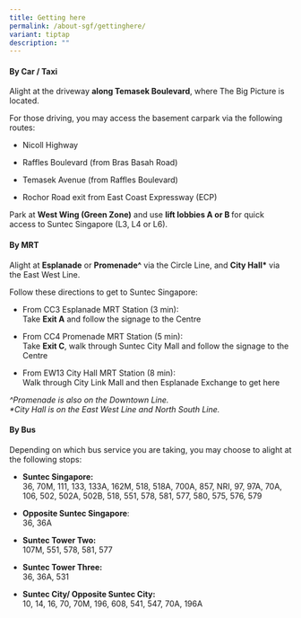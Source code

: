 ```yaml
---
title: Getting here
permalink: /about-sgf/gettinghere/
variant: tiptap
description: ""
---
```

<h4><strong>By Car / Taxi</strong></h4><p>Alight at the driveway <strong>along Temasek Boulevard</strong>, where The Big Picture is located.</p><p>For those driving, you may access the basement carpark via the following routes:</p><ul><li><p>Nicoll Highway</p></li><li><p>Raffles Boulevard (from Bras Basah Road)</p></li><li><p>Temasek Avenue (from Raffles Boulevard)</p></li><li><p>Rochor Road exit from East Coast Expressway (ECP)</p></li></ul><p>Park at <strong>West Wing (Green Zone)</strong> and use <strong>lift lobbies A or B </strong>for quick access to Suntec Singapore&nbsp;(L3, L4 or L6).</p><p></p><h4><strong>By MRT</strong></h4><p>Alight at <strong>Esplanade</strong>&nbsp;or&nbsp;<strong>Promenade^</strong>&nbsp;via the Circle Line, and&nbsp;<strong>City Hall*</strong>&nbsp;via the East West Line.</p><p>Follow these directions to get to Suntec Singapore:</p><ul><li><p>From CC3 Esplanade MRT Station&nbsp;(3 min): <br>Take <strong>Exit A</strong> and follow the signage to the Centre</p></li><li><p>From CC4 Promenade MRT Station&nbsp;(5 min): <br>Take <strong>Exit C</strong>,&nbsp;walk through Suntec City Mall and follow the signage to the Centre</p></li><li><p>From EW13 City Hall MRT Station&nbsp;(8 min): <br>Walk through City Link Mall and then Esplanade Exchange to get here</p></li></ul><p><em>^Promenade is also on the Downtown Line.<br>*City Hall is on the East West Line and North South Line.</em></p><p></p><h4><strong>By Bus</strong></h4><p>Depending on which bus service you are taking, you may choose to alight at the following stops:</p><ul><li><p><strong>Suntec Singapore:</strong><br>36, 70M, 111, 133, 133A, 162M, 518, 518A, 700A, 857, NRI, 97, 97A, 70A, 106, 502, 502A, 502B, 518, 551, 578, 581, 577, 580, 575, 576, 579</p></li><li><p><strong>Opposite Suntec Singapore</strong>:<br>36, 36A</p></li><li><p><strong>Suntec Tower Two:</strong><br>107M, 551, 578, 581, 577</p></li><li><p><strong>Suntec Tower Three:</strong><br>36, 36A, 531</p></li><li><p><strong>Suntec City/ Opposite Suntec City:</strong><br>10, 14, 16, 70, 70M, 196, 608, 541, 547, 70A, 196A</p></li></ul><p></p>